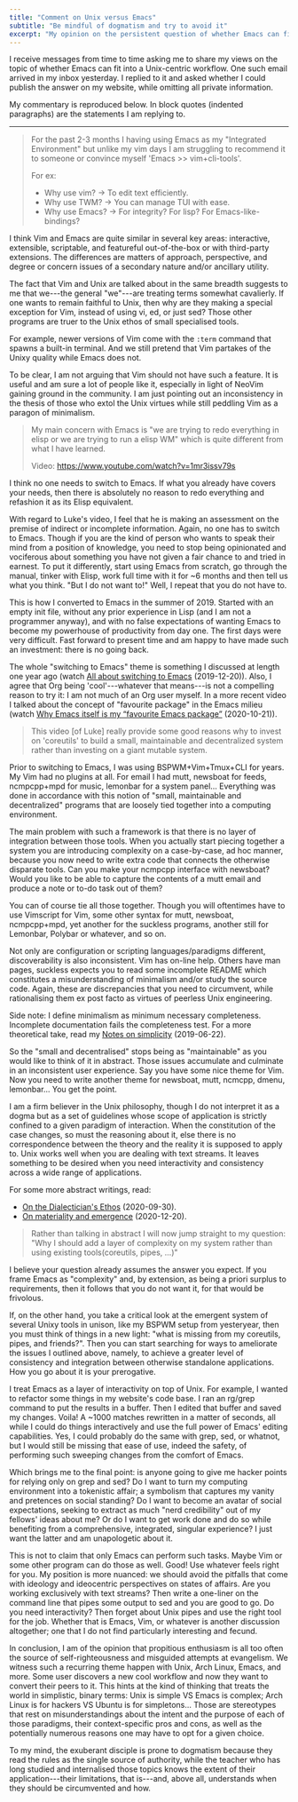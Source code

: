 ```yaml
---
title: "Comment on Unix versus Emacs"
subtitle: "Be mindful of dogmatism and try to avoid it"
excerpt: "My opinion on the persistent question of whether Emacs can fit into a Unix-centric workflow."
---
```


I receive messages from time to time asking me to share my views on the
topic of whether Emacs can fit into a Unix-centric workflow.  One such
email arrived in my inbox yesterday.  I replied to it and asked whether
I could publish the answer on my website, while omitting all private
information.

My commentary is reproduced below.  In block quotes (indented
paragraphs) are the statements I am replying to.

* * *

> For the past 2-3 months I having using Emacs as my "Integrated
> Environment" but unlike my vim days I am struggling to recommend
> it to someone or convince myself 'Emacs >> vim+cli-tools'.
>
> For ex:
> + Why use vim? -> To edit text efficiently.
> + Why use TWM? -> You can manage TUI with ease.
> + Why use Emacs? -> For integrity? For lisp? For Emacs-like-bindings?

I think Vim and Emacs are quite similar in several key areas:
interactive, extensible, scriptable, and featureful out-of-the-box or
with third-party extensions.  The differences are matters of approach,
perspective, and degree or concern issues of a secondary nature and/or
ancillary utility.

The fact that Vim and Unix are talked about in the same breadth suggests
to me that we---the general "we"---are treating terms somewhat
cavalierly.  If one wants to remain faithful to Unix, then why are they
making a special exception for Vim, instead of using vi, ed, or just
sed?  Those other programs are truer to the Unix ethos of small
specialised tools.

For example, newer versions of Vim come with the `:term` command that
spawns a built-in terminal.  And we still pretend that Vim partakes of
the Unixy quality while Emacs does not.

To be clear, I am not arguing that Vim should not have such a feature.
It is useful and am sure a lot of people like it, especially in light of
NeoVim gaining ground in the community.  I am just pointing out an
inconsistency in the thesis of those who extol the Unix virtues while
still peddling Vim as a paragon of minimalism.

> My main concern with Emacs is "we are trying to redo everything
> in elisp or we are trying to run a elisp WM" which is quite
> different from what I have learned.
>
> Video: https://www.youtube.com/watch?v=1mr3issv79s

I think no one needs to switch to Emacs.  If what you already have
covers your needs, then there is absolutely no reason to redo everything
and refashion it as its Elisp equivalent.

With regard to Luke's video, I feel that he is making an assessment on
the premise of indirect or incomplete information.  Again, no one has to
switch to Emacs.  Though if you are the kind of person who wants to
speak their mind from a position of knowledge, you need to stop being
opinionated and vociferous about something you have not given a fair
chance to and tried in earnest.  To put it differently, start using
Emacs from scratch, go through the manual, tinker with Elisp, work full
time with it for ~6 months and then tell us what you think.  "But I do
not want to!"  Well, I repeat that you do not have to.

This is how I converted to Emacs in the summer of 2019.  Started with an
empty init file, without any prior experience in Lisp (and I am not a
programmer anyway), and with no false expectations of wanting Emacs to
become my powerhouse of productivity from day one.  The first days were
very difficult.  Fast forward to present time and am happy to have made
such an investment: there is no going back.

The whole "switching to Emacs" theme is something I discussed at length
one year ago (watch [All about switching to Emacs](https://protesilaos.com/codelog/2019-12-20-vlog-switch-emacs/)
(2019-12-20)). Also, I agree that Org being 'cool'---whatever that
means---is not a compelling reason to try it: I am not much of an Org
user myself.  In a more recent video I talked about the concept of
"favourite package" in the Emacs milieu (watch [Why Emacs itself is my
“favourite Emacs package”](https://protesilaos.com/codelog/2020-10-21-emacs-favourite-package/)
(2020-10-21)).

> This video [of Luke] really provide some good reasons why to invest on
> 'coreutils' to build a small, maintainable and decentralized system
> rather than investing on a giant mutable system.

Prior to switching to Emacs, I was using BSPWM+Vim+Tmux+CLI for years.
My Vim had no plugins at all.  For email I had mutt, newsboat for feeds,
ncmpcpp+mpd for music, lemonbar for a system panel...  Everything was
done in accordance with this notion of "small, maintainable and
decentralized" programs that are loosely tied together into a computing
environment.

The main problem with such a framework is that there is no layer of
integration between those tools.  When you actually start piecing
together a system you are introducing complexity on a case-by-case, ad
hoc manner, because you now need to write extra code that connects the
otherwise disparate tools.  Can you make your ncmpcpp interface with
newsboat?  Would you like to be able to capture the contents of a mutt
email and produce a note or to-do task out of them?

You can of course tie all those together.  Though you will oftentimes
have to use Vimscript for Vim, some other syntax for mutt, newsboat,
ncmpcpp+mpd, yet another for the suckless programs, another still for
Lemonbar, Polybar or whatever, and so on.

Not only are configuration or scripting languages/paradigms different,
discoverability is also inconsistent.  Vim has on-line help.  Others
have man pages, suckless expects you to read some incomplete README
which constitutes a misunderstanding of minimalism and/or study the
source code.  Again, these are discrepancies that you need to
circumvent, while rationalising them ex post facto as virtues of
peerless Unix engineering.

Side note: I define minimalism as minimum necessary completeness.
Incomplete documentation fails the completeness test.  For a more
theoretical take, read my [Notes on simplicity](https://protesilaos.com/notes-simplicity/) (2019-06-22).

So the "small and decentralised" stops being as "maintainable" as you
would like to think of it in abstract.  Those issues accumulate and
culminate in an inconsistent user experience.  Say you have some nice
theme for Vim.  Now you need to write another theme for newsboat, mutt,
ncmcpp, dmenu, lemonbar...  You get the point.

I am a firm believer in the Unix philosophy, though I do not interpret
it as a dogma but as a set of guidelines whose scope of application is
strictly confined to a given paradigm of interaction.  When the
constitution of the case changes, so must the reasoning about it, else
there is no correspondence between the theory and the reality it is
supposed to apply to.  Unix works well when you are dealing with text
streams.  It leaves something to be desired when you need interactivity
and consistency across a wide range of applications.

For some more abstract writings, read:

+ [On the Dialectician's Ethos](https://protesilaos.com/ethos-dialectic) (2020-09-30).
+ [On materiality and emergence](https://protesilaos.com/materiality-emergence) (2020-12-20).

> Rather than talking in abstract I will now jump straight to my question:
> "Why I should add a layer of complexity on my system rather than using
> existing tools(coreutils, pipes, ...)"

I believe your question already assumes the answer you expect.  If you
frame Emacs as "complexity" and, by extension, as being a priori surplus
to requirements, then it follows that you do not want it, for that would
be frivolous.

If, on the other hand, you take a critical look at the emergent system
of several Unixy tools in unison, like my BSPWM setup from yesteryear,
then you must think of things in a new light: "what is missing from my
coreutils, pipes, and friends?".  Then you can start searching for ways
to ameliorate the issues I outlined above, namely, to achieve a greater
level of consistency and integration between otherwise standalone
applications.  How you go about it is your prerogative.

I treat Emacs as a layer of interactivity on top of Unix.  For example,
I wanted to refactor some things in my website's code base.  I ran an
rg/grep command to put the results in a buffer.  Then I edited that
buffer and saved my changes.  Voila!  A ~1000 matches rewritten in a
matter of seconds, all while I could do things interactively and use the
full power of Emacs' editing capabilities.  Yes, I could probably do the
same with grep, sed, or whatnot, but I would still be missing that ease
of use, indeed the safety, of performing such sweeping changes from the
comfort of Emacs.

Which brings me to the final point: is anyone going to give me hacker
points for relying only on grep and sed?  Do I want to turn my computing
environment into a tokenistic affair; a symbolism that captures my
vanity and pretences on social standing?  Do I want to become an avatar
of social expectations, seeking to extract as much "nerd credibility"
out of my fellows' ideas about me?  Or do I want to get work done and do
so while benefiting from a comprehensive, integrated, singular
experience?  I just want the latter and am unapologetic about it.

This is not to claim that only Emacs can perform such tasks.  Maybe Vim
or some other program can do those as well.  Good!  Use whatever feels
right for you.  My position is more nuanced: we should avoid the
pitfalls that come with ideology and ideocentric perspectives on states
of affairs.  Are you working exclusively with text streams?  Then write
a one-liner on the command line that pipes some output to sed and you
are good to go.  Do you need interactivity?  Then forget about Unix
pipes and use the right tool for the job.  Whether that is Emacs, Vim,
or whatever is another discussion altogether; one that I do not find
particularly interesting and fecund.

In conclusion, I am of the opinion that propitious enthusiasm is all too
often the source of self-righteousness and misguided attempts at
evangelism.  We witness such a recurring theme happen with Unix, Arch
Linux, Emacs, and more.  Some user discovers a new cool workflow and now
they want to convert their peers to it.  This hints at the kind of
thinking that treats the world in simplistic, binary terms: Unix is
simple VS Emacs is complex; Arch Linux is for hackers VS Ubuntu is for
simpletons...  Those are stereotypes that rest on misunderstandings
about the intent and the purpose of each of those paradigms, their
context-specific pros and cons, as well as the potentially numerous
reasons one may have to opt for a given choice.

To my mind, the exuberant disciple is prone to dogmatism because they
read the rules as the single source of authority, while the teacher who
has long studied and internalised those topics knows the extent of their
application---their limitations, that is---and, above all, understands
when they should be circumvented and how.
